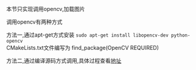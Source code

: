 本节只实现调用opencv,加载图片

调用opencv有两种方式

方法一,通过apt-get方式安装
        ```sudo apt-get install libopencv-dev python-opencv ``` <br/>
CMakeLists.txt文件编写为 find_package(OpenCV REQUIRED)

方法二,通过编译源码方式调用,具体过程查看[地址](https://blog.csdn.net/luolinll1212/article/details/88376414)